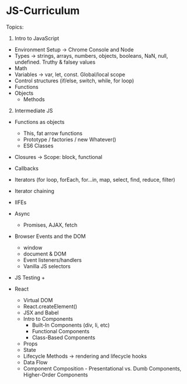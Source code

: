 # JS-Curriculum

Topics:

1. Intro to JavaScript
  + Environment Setup -> Chrome Console and Node
  + Types -> strings, arrays, numbers, objects, booleans, NaN, null, undefined. Truthy & falsey values
  + Math
  + Variables -> var, let, const. Global/local scope
  + Control structures (if/else, switch, while, for loop)
  + Functions
  + Objects
    + Methods

2. Intermediate JS
  + Functions as objects
    + This, fat arrow functions
    + Prototype / factories / new Whatever()
    + ES6 Classes
  + Closures -> Scope: block, functional
  + Callbacks
  + Iterators (for loop, forEach, for...in, map, select, find, reduce, filter)
  + Iterator chaining
  + IIFEs

  + Async
    + Promises, AJAX, fetch

+ Browser Events and the DOM
  + window
  + document & DOM
  + Event listeners/handlers
  + Vanilla JS selectors


+ JS Testing
  +

+ React
  + Virtual DOM
  + React.createElement()
  + JSX and Babel
  + Intro to Components
    + Built-In Components (div, li, etc)
    + Functional Components
    + Class-Based Components
  + Props
  + State
  + Lifecycle Methods -> rendering and lifecycle hooks
  + Data Flow
  + Component Composition - Presentational vs. Dumb Components, Higher-Order Components

